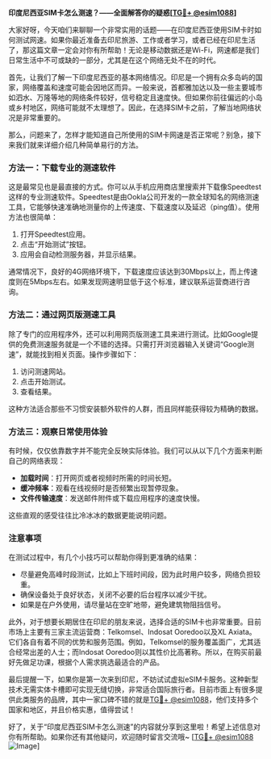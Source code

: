 **印度尼西亚SIM卡怎么测速？——全面解答你的疑惑[[TG💪+ @esim1088](https://t.me/s/esim1088)]**

大家好呀，今天咱们来聊聊一个非常实用的话题——在印度尼西亚使用SIM卡时如何测试网速。如果你最近准备去印尼旅游、工作或者学习，或者已经在印尼生活了，那这篇文章一定会对你有所帮助！无论是移动数据还是Wi-Fi，网速都是我们日常生活中不可或缺的一部分，尤其是在这个网络无处不在的时代。

首先，让我们了解一下印度尼西亚的基本网络情况。印尼是一个拥有众多岛屿的国家，网络覆盖和速度可能会因地区而异。一般来说，首都雅加达以及一些主要城市如泗水、万隆等地的网络条件较好，信号稳定且速度快。但如果你前往偏远的小岛或乡村地区，网络可能就不太理想了。因此，在选择SIM卡之前，了解当地网络状况是非常重要的。

那么，问题来了，怎样才能知道自己所使用的SIM卡网速是否正常呢？别急，接下来我们就来详细介绍几种简单易行的方法。

### 方法一：下载专业的测速软件

这是最常见也是最直接的方式。你可以从手机应用商店里搜索并下载像Speedtest这样的专业测速软件。Speedtest是由Ookla公司开发的一款全球知名的网络测速工具，它能够快速准确地测量你的上传速度、下载速度以及延迟（ping值）。使用方法也很简单：

1. 打开Speedtest应用。
2. 点击“开始测试”按钮。
3. 应用会自动检测服务器，并显示结果。

通常情况下，良好的4G网络环境下，下载速度应该达到30Mbps以上，而上传速度则在5Mbps左右。如果发现网速明显低于这个标准，建议联系运营商进行咨询。

### 方法二：通过网页版测速工具

除了专门的应用程序外，还可以利用网页版测速工具来进行测试。比如Google提供的免费测速服务就是一个不错的选择。只需打开浏览器输入关键词“Google测速”，就能找到相关页面。操作步骤如下：

1. 访问测速网站。
2. 点击开始测试。
3. 查看结果。

这种方法适合那些不习惯安装额外软件的人群，而且同样能获得较为精确的数据。

### 方法三：观察日常使用体验

有时候，仅仅依靠数字并不能完全反映实际体验。我们可以从以下几个方面来判断自己的网络表现：

- **加载时间**：打开网页或者视频时所需的时间长短。
- **缓冲频率**：观看在线视频时是否频繁出现暂停现象。
- **文件传输速度**：发送邮件附件或下载应用程序的速度快慢。

这些直观的感受往往比冷冰冰的数据更能说明问题。

### 注意事项

在测试过程中，有几个小技巧可以帮助你得到更准确的结果：

- 尽量避免高峰时段测试，比如上下班时间段，因为此时用户较多，网络负担较重。
- 确保设备处于良好状态，关闭不必要的后台程序以减少干扰。
- 如果是在户外使用，请尽量站在空旷地带，避免建筑物阻挡信号。

此外，对于想要长期居住在印尼的朋友来说，选择合适的SIM卡也非常重要。目前市场上主要有三家主流运营商：Telkomsel、Indosat Ooredoo以及XL Axiata。它们各自有着不同的优势和服务范围。例如，Telkomsel的服务覆盖面广，尤其适合经常出差的人士；而Indosat Ooredoo则以其性价比高著称。所以，在购买前最好先做足功课，根据个人需求挑选最适合的产品。

最后提醒一下，如果你是第一次来到印尼，不妨试试虚拟eSIM卡服务。这种新型技术无需实体卡槽即可实现无缝切换，非常适合国际旅行者。目前市面上有很多提供此类服务的品牌，其中一家口碑不错的就是[TG💪+ @esim1088](https://t.me/s/esim1088)，他们支持多个国家和地区，并且价格实惠，值得尝试！

好了，关于“印度尼西亚SIM卡怎么测速”的内容就分享到这里啦！希望上述信息对你有所帮助。如果你还有其他疑问，欢迎随时留言交流哦~ [[TG💪+ @esim1088](https://t.me/s/esim1088) ![Image](https://i.postimg.cc/4NQfJmqS/Snipaste-2025-05-13-00-14-12.png)]